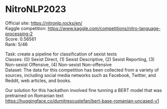 # NitroNLP2023

Official site: https://nitronlp.rocks/en/ <br />
Kaggle competition: https://www.kaggle.com/competitions/nitro-language-processing-2 <br />
Score: 0.56561 <br />
Rank: 5/46

Task: create a pipeline for classification of sexist texts <br />
Classes: (0) Sexist Direct, (1) Sexist Descriptive, (2) Sexist Reporting, (3) Non-sexist Offensive, (4) Non-sexist Non-offensive <br />
Dataset: The data for this competition has been collected from a variety of sources, including social media networks such as Facebook, Twitter, and Reddit, web articles, and books.

Our solution for this hackathon involved fine tunning a BERT model that was pretrained on Romanian text <br />
https://huggingface.co/dumitrescustefan/bert-base-romanian-uncased-v1

